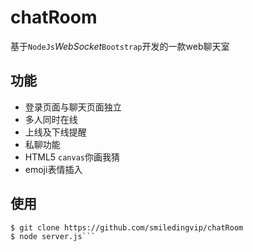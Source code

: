 # chatRoom
基于`NodeJs`*WebSocket*`Bootstrap`开发的一款web聊天室
## 功能
* 登录页面与聊天页面独立
* 多人同时在线
* 上线及下线提醒
* 私聊功能
* HTML5 `canvas`你画我猜
* emoji表情插入
## 使用
    $ git clone https://github.com/smiledingvip/chatRoom
    $ node server.js```
